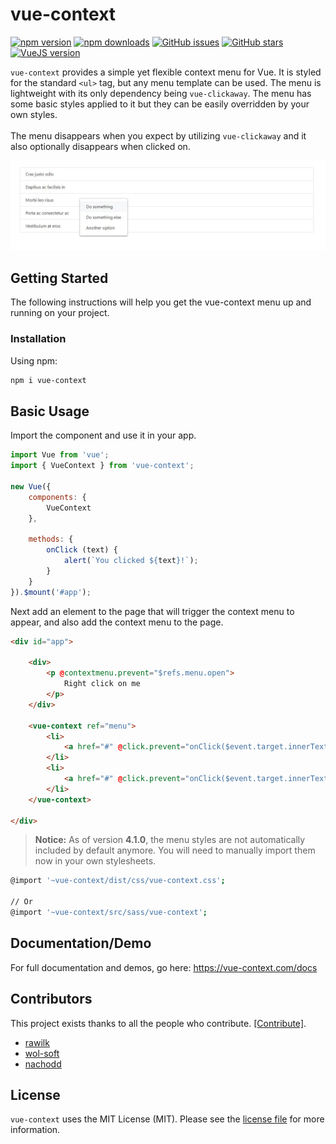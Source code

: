# vue-context

[![npm version](https://img.shields.io/npm/v/vue-context.svg?style=for-the-badge)](https://www.npmjs.com/package/vue-context)
[![npm downloads](https://img.shields.io/npm/dt/vue-context.svg?style=for-the-badge)](https://www.npmjs.com/package/vue-context)
[![GitHub issues](https://img.shields.io/github/issues/rawilk/vue-context.svg?style=for-the-badge)](https://github.com/rawilk/vue-context/issues)
[![GitHub stars](https://img.shields.io/github/stars/rawilk/vue-context.svg?style=for-the-badge)](https://github.com/rawilk/vue-context/stargazers)
[![VueJS version](https://img.shields.io/badge/vue.js-2.x-green.svg?style=for-the-badge)](https://vuejs.org)

`vue-context` provides a simple yet flexible context menu for Vue. It is styled for the standard `<ul>` tag, but any menu template can be used.
The menu is lightweight with its only dependency being `vue-clickaway`. The menu has some basic styles applied to it but they can be easily 
overridden by your own styles.
<br><br>
The menu disappears when you expect by utilizing `vue-clickaway` and it also optionally disappears when clicked on.

![Screenshot](screenshot.jpg)

## Getting Started

The following instructions will help you get the vue-context menu up and running on
your project.

### Installation

Using npm:
```bash
npm i vue-context
```

## Basic Usage

Import the component and use it in your app.

```js
import Vue from 'vue';
import { VueContext } from 'vue-context';

new Vue({
    components: {
        VueContext
    },
    
    methods: {
        onClick (text) {
            alert(`You clicked ${text}!`);
        }
    }
}).$mount('#app');
```

Next add an element to the page that will trigger the context menu to appear, and also add the context menu to the page.

```html
<div id="app">

    <div>
        <p @contextmenu.prevent="$refs.menu.open">
            Right click on me
        </p>    
    </div>
    
    <vue-context ref="menu">
        <li>
            <a href="#" @click.prevent="onClick($event.target.innerText)">Option 1</a>
        </li>
        <li>
            <a href="#" @click.prevent="onClick($event.target.innerText)">Option 2</a>
        </li>
    </vue-context>
    
</div>
```

> **Notice:** As of version **4.1.0**, the menu styles are not automatically included by default anymore.
> You will need to manually import them now in your own stylesheets.

```bash
@import '~vue-context/dist/css/vue-context.css';

// Or
@import '~vue-context/src/sass/vue-context';
```

## Documentation/Demo

For full documentation and demos, go here: https://vue-context.com/docs

## Contributors

This project exists thanks to all the people who contribute. [[Contribute]](CONTRIBUTING.md).

- [rawilk](https://github.com/rawilk)
- [wol-soft](https://github.com/wol-soft)
- [nachodd](https://github.com/nachodd)

## License

`vue-context` uses the MIT License (MIT). Please see the [license file](https://github.com/rawilk/vue-context/blob/master/LICENSE) for more information.
